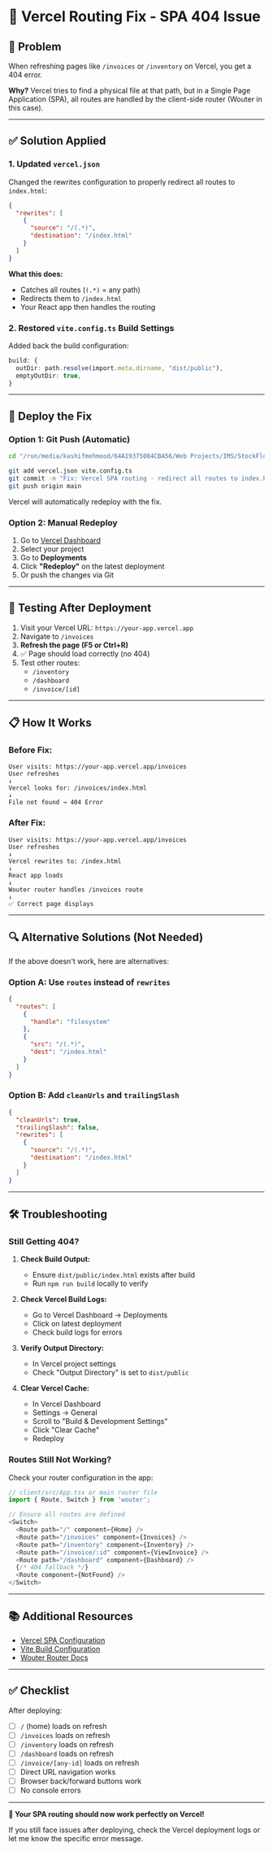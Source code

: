 # 🔧 Vercel Routing Fix - SPA 404 Issue

## 🐛 Problem

When refreshing pages like `/invoices` or `/inventory` on Vercel, you get a 404 error.

**Why?** Vercel tries to find a physical file at that path, but in a Single Page Application (SPA), all routes are handled by the client-side router (Wouter in this case).

---

## ✅ Solution Applied

### 1. **Updated `vercel.json`**

Changed the rewrites configuration to properly redirect all routes to `index.html`:

```json
{
  "rewrites": [
    {
      "source": "/(.*)",
      "destination": "/index.html"
    }
  ]
}
```

**What this does:**
- Catches all routes (`(.*)` = any path)
- Redirects them to `/index.html`
- Your React app then handles the routing

### 2. **Restored `vite.config.ts` Build Settings**

Added back the build configuration:

```typescript
build: {
  outDir: path.resolve(import.meta.dirname, "dist/public"),
  emptyOutDir: true,
}
```

---

## 🚀 Deploy the Fix

### Option 1: Git Push (Automatic)

```bash
cd "/run/media/kashifmehmood/64A19375084CBA56/Web Projects/IMS/StockFlowPro"

git add vercel.json vite.config.ts
git commit -m "Fix: Vercel SPA routing - redirect all routes to index.html"
git push origin main
```

Vercel will automatically redeploy with the fix.

### Option 2: Manual Redeploy

1. Go to [Vercel Dashboard](https://vercel.com/dashboard)
2. Select your project
3. Go to **Deployments**
4. Click **"Redeploy"** on the latest deployment
5. Or push the changes via Git

---

## 🧪 Testing After Deployment

1. Visit your Vercel URL: `https://your-app.vercel.app`
2. Navigate to `/invoices`
3. **Refresh the page (F5 or Ctrl+R)**
4. ✅ Page should load correctly (no 404)
5. Test other routes:
   - `/inventory`
   - `/dashboard`
   - `/invoice/[id]`

---

## 📋 How It Works

### **Before Fix:**
```
User visits: https://your-app.vercel.app/invoices
User refreshes
↓
Vercel looks for: /invoices/index.html
↓
File not found → 404 Error
```

### **After Fix:**
```
User visits: https://your-app.vercel.app/invoices
User refreshes
↓
Vercel rewrites to: /index.html
↓
React app loads
↓
Wouter router handles /invoices route
↓
✅ Correct page displays
```

---

## 🔍 Alternative Solutions (Not Needed)

If the above doesn't work, here are alternatives:

### **Option A: Use `routes` instead of `rewrites`**

```json
{
  "routes": [
    {
      "handle": "filesystem"
    },
    {
      "src": "/(.*)",
      "dest": "/index.html"
    }
  ]
}
```

### **Option B: Add `cleanUrls` and `trailingSlash`**

```json
{
  "cleanUrls": true,
  "trailingSlash": false,
  "rewrites": [
    {
      "source": "/(.*)",
      "destination": "/index.html"
    }
  ]
}
```

---

## 🛠️ Troubleshooting

### **Still Getting 404?**

1. **Check Build Output:**
   - Ensure `dist/public/index.html` exists after build
   - Run `npm run build` locally to verify

2. **Check Vercel Build Logs:**
   - Go to Vercel Dashboard → Deployments
   - Click on latest deployment
   - Check build logs for errors

3. **Verify Output Directory:**
   - In Vercel project settings
   - Check "Output Directory" is set to `dist/public`

4. **Clear Vercel Cache:**
   - In Vercel Dashboard
   - Settings → General
   - Scroll to "Build & Development Settings"
   - Click "Clear Cache"
   - Redeploy

### **Routes Still Not Working?**

Check your router configuration in the app:

```typescript
// client/src/App.tsx or main router file
import { Route, Switch } from 'wouter';

// Ensure all routes are defined
<Switch>
  <Route path="/" component={Home} />
  <Route path="/invoices" component={Invoices} />
  <Route path="/inventory" component={Inventory} />
  <Route path="/invoice/:id" component={ViewInvoice} />
  <Route path="/dashboard" component={Dashboard} />
  {/* 404 fallback */}
  <Route component={NotFound} />
</Switch>
```

---

## 📚 Additional Resources

- [Vercel SPA Configuration](https://vercel.com/docs/concepts/projects/project-configuration#rewrites)
- [Vite Build Configuration](https://vitejs.dev/config/build-options.html)
- [Wouter Router Docs](https://github.com/molefrog/wouter)

---

## ✅ Checklist

After deploying:

- [ ] `/` (home) loads on refresh
- [ ] `/invoices` loads on refresh
- [ ] `/inventory` loads on refresh
- [ ] `/dashboard` loads on refresh
- [ ] `/invoice/[any-id]` loads on refresh
- [ ] Direct URL navigation works
- [ ] Browser back/forward buttons work
- [ ] No console errors

---

**🎉 Your SPA routing should now work perfectly on Vercel!**

If you still face issues after deploying, check the Vercel deployment logs or let me know the specific error message.
